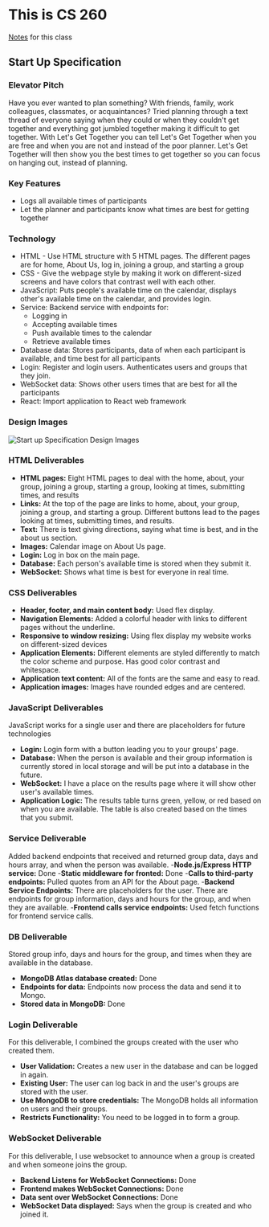 # This is CS 260
[Notes](https://github.com/MarySeeley/cs260Fall2023/blob/main/notes.md) for this class

## Start Up Specification
### Elevator Pitch
Have you ever wanted to plan something? With friends, family, work colleagues, classmates, or acquaintances? Tried planning through a text thread of everyone saying when they could or when they couldn't get together and everything got jumbled together making it difficult to get together. With Let's Get Together you can tell Let's Get Together when you are free and when you are not and instead of the poor planner. Let's Get Together will then show you the best times to get together so you can focus on hanging out, instead of planning.

### Key Features
- Logs all available times of participants
- Let the planner and participants know what times are best for getting together

### Technology
- HTML - Use HTML structure with 5 HTML pages. The different pages are for home, About Us, log in, joining a group, and starting a group
- CSS - Give the webpage style by making it work on different-sized screens and have colors that contrast well with each other.
- JavaScript: Puts people's available time on the calendar, displays other's available time on the calendar, and provides login.
- Service: Backend service with endpoints for:
  - Logging in
  - Accepting available times
  - Push available times to the calendar
  - Retrieve available times
- Database data: Stores participants, data of when each participant is available, and time best for all participants
- Login: Register and login users. Authenticates users and groups that they join.
- WebSocket data: Shows other users times that are best for all the participants
- React: Import application to React web framework

### Design Images
![Start up Specification Design Images](https://github.com/MarySeeley/cs260Fall2023/assets/128410544/b63a26be-f03a-4bda-a52b-debdbefc2e9a)

### HTML Deliverables
- **HTML pages:** Eight HTML pages to deal with the home, about, your group, joining a group, starting a group, looking at times, submitting times, and results
- **Links:** At the top of the page are links to home, about, your group, joining a group, and starting a group. Different buttons lead to the pages looking at times, submitting times, and results.
- **Text:** There is text giving directions, saying what time is best, and in the about us section.
- **Images:** Calendar image on About Us page.
- **Login:** Log in box on the main page.
- **Database:** Each person's available time is stored when they submit it.
- **WebSocket:** Shows what time is best for everyone in real time.

### CSS Deliverables
- **Header, footer, and main content body:** Used flex display.
- **Navigation Elements:** Added a colorful header with links to different pages without the underline.
- **Responsive to window resizing:** Using flex display my website works on different-sized devices
- **Application Elements:** Different elements are styled differently to match the color scheme and purpose. Has good color contrast and whitespace.
- **Application text content:** All of the fonts are the same and easy to read.
- **Application images:** Images have rounded edges and are centered.

### JavaScript Deliverables
JavaScript works for a single user and there are placeholders for future technologies
- **Login:** Login form with a button leading you to your groups' page.
- **Database:** When the person is available and their group information is currently stored in local storage and will be put into a database in the future.
- **WebSocket:** I have a place on the results page where it will show other user's available times.
- **Application Logic:** The results table turns green, yellow, or red based on when you are available. The table is also created based on the times that you submit.

### Service Deliverable
Added backend endpoints that received and returned group data, days and hours array, and when the person was available.
-**Node.js/Express HTTP service:** Done
-**Static middleware for fronted:** Done
-**Calls to third-party endpoints:** Pulled quotes from an API for the About page.
-**Backend Service Endpoints:** There are placeholders for the user. There are endpoints for group information, days and hours for the group, and when they are available.
-**Frontend calls service endpoints:** Used fetch functions for frontend service calls.

### DB Deliverable
Stored group info, days and hours for the group, and times when they are available in the database.
- **MongoDB Atlas database created:** Done
- **Endpoints for data:** Endpoints now process the data and send it to Mongo.
- **Stored data in MongoDB:** Done

### Login Deliverable
For this deliverable, I combined the groups created with the user who created them.
- **User Validation:** Creates a new user in the database and can be logged in again.
- **Existing User:** The user can log back in and the user's groups are stored with the user.
- **Use MongoDB to store credentials:** The MongoDB holds all information on users and their groups.
- **Restricts Functionality:** You need to be logged in to form a group.

### WebSocket Deliverable
For this deliverable, I use websocket to announce when a group is created and when someone joins the group.
- **Backend Listens for WebSocket Connections:** Done
- **Frontend makes WebSocket Connections:** Done
- **Data sent over WebSocket Connections:** Done
- **WebSocket Data displayed:** Says when the group is created and who joined it.
